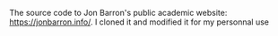 The source code to Jon Barron's public academic website: https://jonbarron.info/. I cloned it and modified it for my personnal use
